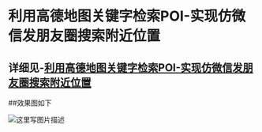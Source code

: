 # 利用高德地图关键字检索POI-实现仿微信发朋友圈搜索附近位置

## 详细见-[利用高德地图关键字检索POI-实现仿微信发朋友圈搜索附近位置](http://www.jianshu.com/p/363a8badb5eb)

##效果图如下

![这里写图片描述](http://img.blog.csdn.net/20170225122223456)
